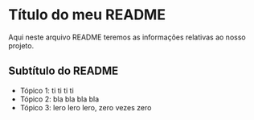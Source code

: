 # Título do meu README

Aqui neste arquivo README teremos as informações relativas ao nosso projeto.

## Subtítulo do README

- Tópico 1: ti ti ti ti
- Tópico 2: bla bla bla bla
- Tópico 3: lero lero lero, zero vezes zero